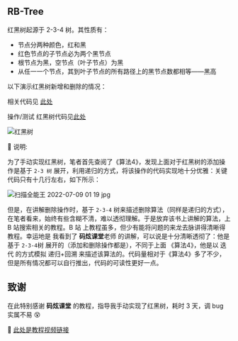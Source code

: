 ## RB-Tree
红黑树起源于 2-3-4 树。其性质有：
- 节点分两种颜色，红和黑
- 红色节点的子节点必为两个黑节点
- 根节点为黑，空节点（叶子节点）为黑
- 从任一一个节点，其到叶子节点的所有路径上的黑节点数都相等——黑高

以下演示红黑树新增和删除的情况：

相关代码见 [此处](./../src/RBTree.java)

操作/测试 红黑树代码见[此处](./../src/RBTreeOpt.java)

![红黑树](https://user-images.githubusercontent.com/59677595/178038333-b20e307b-c99e-49b5-9df9-97fa1cd79edc.jpg)



📓 说明:

为了手动实现红黑树，笔者首先查阅了《算法4》，发现上面对于红黑树的添加操作是基于 `2-3 树` 展开，利用递归的方式，将该操作的代码实现地十分优雅：关键代码只有十几行左右，如下所示：

![扫描全能王 2022-07-09 01 19 jpg](https://user-images.githubusercontent.com/59677595/178040462-76d5a00a-9918-45f3-8858-754ef3e1b8e2.jpg)

但是，在讲解删除操作时，基于 `2-3-4` 树来描述删除算法（同样是递归的方式），在笔者看来，始终有些含糊不清，难以透彻理解。于是放弃该书上讲解的算法，上 B 站搜索相关的教程。B 站
上教程虽多，但少有能将问题的来龙去脉讲得清晰得教程。幸运地是 我看到了 **码炫课堂**老师 的讲解，可以说是十分清晰透彻了：他是基于 `2-3-4`树 展开的（添加和删除操作都是），不同于上面 《算法4》，他是以 迭代 的方式模拟 递归+回溯 来描述该算法的。代码量相对于《算法4》多了不少，但是所有情况都可以自行推出，代码的可读性更好一点。


## 致谢
在此特别感谢 **码炫课堂** 的教程，指导我手动实现了红黑树，耗时 3 天，调 bug 实属不易 😵

🔗 [此处是教程视频链接](https://www.bilibili.com/video/BV135411h7wJ?p=1)


